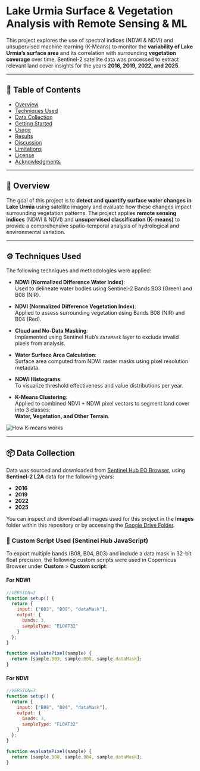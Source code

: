 # Lake Urmia Surface & Vegetation Analysis with Remote Sensing & ML

This project explores the use of spectral indices (NDWI & NDVI) and unsupervised machine learning (K-Means) to monitor the **variability of Lake Urmia’s surface area** and its correlation with surrounding **vegetation coverage** over time. Sentinel-2 satellite data was processed to extract relevant land cover insights for the years **2016, 2019, 2022, and 2025**.

---

## 📌 Table of Contents

- [Overview](#overview)
- [Techniques Used](#techniques-used)
- [Data Collection](#data-collection)
- [Getting Started](#getting-started)
- [Usage](#usage)
- [Results](#results)
- [Discussion](#discussion)
- [Limitations](#limitations)
- [License](#license)
- [Acknowledgments](#acknowledgments)

---

## 🧭 Overview

The goal of this project is to **detect and quantify surface water changes in Lake Urmia** using satellite imagery and evaluate how these changes impact surrounding vegetation patterns. The project applies **remote sensing indices** (NDWI & NDVI) and **unsupervised classification (K-means)** to provide a comprehensive spatio-temporal analysis of hydrological and environmental variation.

---

## ⚙️ Techniques Used

The following techniques and methodologies were applied:

- **NDWI (Normalized Difference Water Index)**:  
  Used to delineate water bodies using Sentinel-2 Bands B03 (Green) and B08 (NIR).
  
- **NDVI (Normalized Difference Vegetation Index)**:  
  Applied to assess surrounding vegetation using Bands B08 (NIR) and B04 (Red).

- **Cloud and No-Data Masking**:  
  Implemented using Sentinel Hub’s `dataMask` layer to exclude invalid pixels from analysis.

- **Water Surface Area Calculation**:  
  Surface area computed from NDWI raster masks using pixel resolution metadata.

- **NDWI Histograms**:  
  To visualize threshold effectiveness and value distributions per year.

- **K-Means Clustering**:  
  Applied to combined NDVI + NDWI pixel vectors to segment land cover into 3 classes:  
  **Water, Vegetation, and Other Terrain**.
  
![How K-means works]()

---

## 📦 Data Collection

Data was sourced and downloaded from [Sentinel Hub EO Browser](https://dataspace.copernicus.eu/browser/?zoom=11&lat=45.36638&lng=12.49832&themeId=DEFAULT-THEME&visualizationUrl=https%3A//sh.dataspace.copernicus.eu/ogc/wms/a1343b61-3f53-4c92-b65c-0b432b3e7af6&datasetId=S2_L1C_CDAS&fromTime=2023-02-07T00%3A00%3A00.000Z&toTime=2023-02-07T23%3A59%3A59.999Z&layerId=1_TRUE_COLOR&demSource3D=%22MAPZEN%22&cloudCoverage=10), using **Sentinel-2 L2A** data for the following years:

- **2016**
- **2019**
- **2022**
- **2025**

You can inspect and download all images used for this project in the **Images** folder within this repository or by accessing the [Google Drive Folder](https://drive.google.com/drive/folders/1Uosew5NTOYnKxY6biy_UHgh0c_63GKGA?usp=share_link).

### 🎯 Custom Script Used (Sentinel Hub JavaScript)

To export multiple bands (B08, B04, B03) and include a data mask in 32-bit float precision, the following custom scripts were used in Copernicus Browser under **Custom** > **Custom script**:

#### For NDWI

```javascript
//VERSION=3
function setup() {
  return {
    input: ["B03", "B08", "dataMask"],
    output: {
      bands: 3,
      sampleType: "FLOAT32"
    }
  };
}

function evaluatePixel(sample) {
  return [sample.B03, sample.B08, sample.dataMask];
}
```

#### For NDVI

```javascript
//VERSION=3
function setup() {
  return {
    input: ["B08", "B04", "dataMask"],
    output: {
      bands: 3,
      sampleType: "FLOAT32"
    }
  };
}

function evaluatePixel(sample) {
  return [sample.B08, sample.B04, sample.dataMask];
}
```












